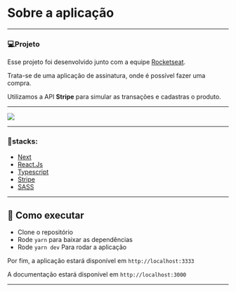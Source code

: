 # Sobre a aplicação

---

### 💻Projeto

Esse projeto foi desenvolvido junto com a equipe <a href="https://www.rocketseat.com.br/">Rocketseat</a>.

Trata-se de uma aplicação de assinatura, onde é possível fazer uma compra.

Utilizamos a API <strong>Stripe</strong> para simular as transações e cadastras o produto.

---

<img src='https://ik.imagekit.io/mbrites/Captura_de_tela_de_2022-05-22_00-23-42_7lxresrfn.png?ik-sdk-version=javascript-1.4.3&updatedAt=1653190113562'>

---

### 🍃stacks:

- [Next](https://nextjs.org/)
- [React.Js](https://reactjs.org/)
- [Typescript](https://www.typescriptlang.org/)
- [Stripe](https://stripe.com/en-mx)
- [SASS](https://sass-lang.com/)


---

## 🚀 Como executar

- Clone o repositório
- Rode `yarn` para baixar as dependências
- Rode `yarn dev` Para rodar a aplicação

Por fim, a aplicação estará disponível em `http://localhost:3333`

A documentação estará disponível em `http://localhost:3000`

---